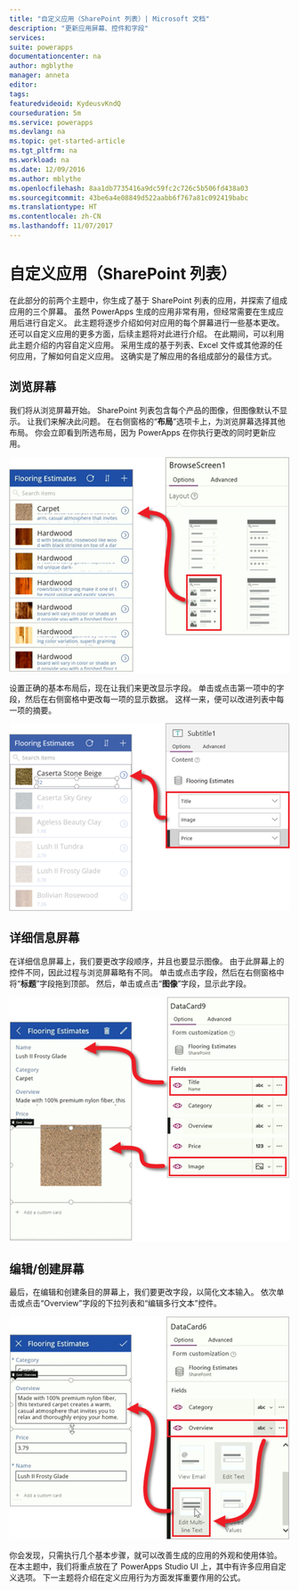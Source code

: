 ```yaml
---
title: "自定义应用（SharePoint 列表）| Microsoft 文档"
description: "更新应用屏幕、控件和字段"
services: 
suite: powerapps
documentationcenter: na
author: mgblythe
manager: anneta
editor: 
tags: 
featuredvideoid: KydeusvKndQ
courseduration: 5m
ms.service: powerapps
ms.devlang: na
ms.topic: get-started-article
ms.tgt_pltfrm: na
ms.workload: na
ms.date: 12/09/2016
ms.author: mblythe
ms.openlocfilehash: 8aa1db7735416a9dc59fc2c726c5b506fd438a03
ms.sourcegitcommit: 43be6a4e08849d522aabb6f767a81c092419babc
ms.translationtype: HT
ms.contentlocale: zh-CN
ms.lasthandoff: 11/07/2017
---
```

# <a name="customize-the-app-sharepoint-list"></a>自定义应用（SharePoint 列表）
在此部分的前两个主题中，你生成了基于 SharePoint 列表的应用，并探索了组成应用的三个屏幕。 虽然 PowerApps 生成的应用非常有用，但经常需要在生成应用后进行自定义。 此主题将逐步介绍如何对应用的每个屏幕进行一些基本更改。 还可以自定义应用的更多方面，后续主题将对此进行介绍。 在此期间，可以利用此主题介绍的内容自定义应用。 采用生成的基于列表、Excel 文件或其他源的任何应用，了解如何自定义应用。 这确实是了解应用的各组成部分的最佳方式。

## <a name="browse-screen"></a>浏览屏幕
我们将从浏览屏幕开始。 SharePoint 列表包含每个产品的图像，但图像默认不显示。 让我们来解决此问题。 在右侧窗格的“**布局**”选项卡上，为浏览屏幕选择其他布局。 你会立即看到所选布局，因为 PowerApps 在你执行更改的同时更新应用。

![更改浏览屏幕布局](./media/learning-spo-app-customize/generate-change-layout.png)

设置正确的基本布局后，现在让我们来更改显示字段。 单击或点击第一项中的字段，然后在右侧窗格中更改每一项的显示数据。 这样一来，便可以改进列表中每一项的摘要。

![更改浏览屏幕字段](./media/learning-spo-app-customize/generate-browse-fields.png)

## <a name="details-screen"></a>详细信息屏幕
在详细信息屏幕上，我们要更改字段顺序，并且也要显示图像。 由于此屏幕上的控件不同，因此过程与浏览屏幕略有不同。 单击或点击字段，然后在右侧窗格中将“**标题**”字段拖到顶部。 然后，单击或点击“**图像**”字段，显示此字段。

![更改详细信息屏幕字段](./media/learning-spo-app-customize/generate-detail-fields.png)

## <a name="editcreate-screen"></a>编辑/创建屏幕
最后，在编辑和创建条目的屏幕上，我们要更改字段，以简化文本输入。 依次单击或点击“Overview”字段的下拉列表和“编辑多行文本”控件。

![更改编辑屏幕字段](./media/learning-spo-app-customize/generate-edit-fields.png)

你会发现，只需执行几个基本步骤，就可以改善生成的应用的外观和使用体验。 在本主题中，我们将重点放在了 PowerApps Studio UI 上，其中有许多应用自定义选项。 下一主题将介绍在定义应用行为方面发挥重要作用的公式。  

